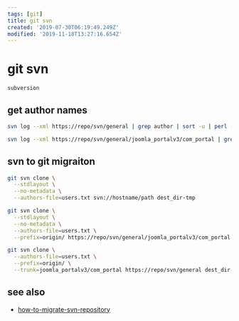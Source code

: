 ```yaml
---
tags: [git]
title: git svn
created: '2019-07-30T06:19:49.249Z'
modified: '2019-11-18T13:27:16.654Z'
---
```


# git svn

`subversion`

## get author names
```sh
svn log --xml https://repo/svn/general | grep author | sort -u | perl -pe 's/.*>(.*?)<.*/$1 = /' > users.txt

svn log --xml https://repo/svn/general/joomla_portalv3/com_portal | grep author | sort -u | perl -pe 's/.*>(.*?)<.*/$1 = /'
```

## svn to git migraiton
```sh
git svn clone \
  --stdlayout \
  --no-metadata \
  --authors-file=users.txt svn://hostname/path dest_dir-tmp

git svn clone \
  --stdlayout \
  --no-metadata \
  --authors-file=users.txt \
  --prefix=origin/ https://repo/svn/general/joomla_portalv3/com_portal dest_dir-tmp

git svn clone \
  --authors-file=users.txt \
  --prefix=origin/ \
  --trunk=joomla_portalv3/com_portal https://repo/svn/general dest_dir-tmp
```

## see also
- [how-to-migrate-svn-repository](http://stackoverflow.com/questions/79165/how-to-migrate-svn-repository-with-history-to-a-new-git-repository)

